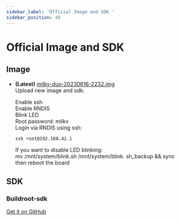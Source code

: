 ```yaml
---
sidebar_label: 'Official Image and SDK '
sidebar_position: 40
---
```

# Official Image and SDK
## Image
- **(Latest)** [milkv-duo-20230616-2232.img](https://github.com/milkv-duo/milkv-duo-buildroot-sdk/releases/tag/20230616)  
    Upload new image and sdk:

    Enable ssh  
    Enable RNDIS  
    Blink LED  
    Root password: milkv  
    Login via RNDIS using ssh:  
    ~~~
    ssh root@192.168.42.1  
    ~~~
    If you want to disable LED blinking:  
    mv /mnt/system/blink.sh /mnt/system/blink.  sh_backup && sync  
    then reboot the board  

## SDK
### Buildroot-sdk

  [Get it on GitHub](https://github.com/milkv-duo/milkv-duo-buildroot-sdk)

